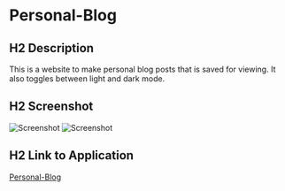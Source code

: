 # Personal-Blog
## H2 Description 
This is a website to make personal blog posts that is saved for viewing. It also toggles between light and dark mode.
## H2 Screenshot
![Screenshot](Screenshot1.png)
![Screenshot](Screenshot2.png)
## H2 Link to Application
[Personal-Blog](https://cherbear01.github.io/Personal-Blog/)